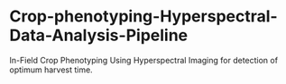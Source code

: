 # Crop-phenotyping-Hyperspectral-Data-Analysis-Pipeline
In-Field Crop Phenotyping Using Hyperspectral Imaging for detection of optimum harvest time.
